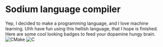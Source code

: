 # Sodium language compiler
Yep, I decided to make a programming language, and I love machine learning. Uhh have fun using this hellish language, that I hope is finished.  
Here are some cool looking badges to feed your dopamine hungy brain.  
![CMake](https://img.shields.io/badge/CMake-%23008FBA.svg?style=for-the-badge&logo=cmake&logoColor=white) ![C](https://img.shields.io/badge/c-%2300599C.svg?style=for-the-badge&logo=c&logoColor=white)

